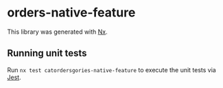 
# orders-native-feature

This library was generated with [Nx](https://nx.dev).

## Running unit tests

Run `nx test catordersgories-native-feature` to execute the unit tests via [Jest](https://jestjs.io).
